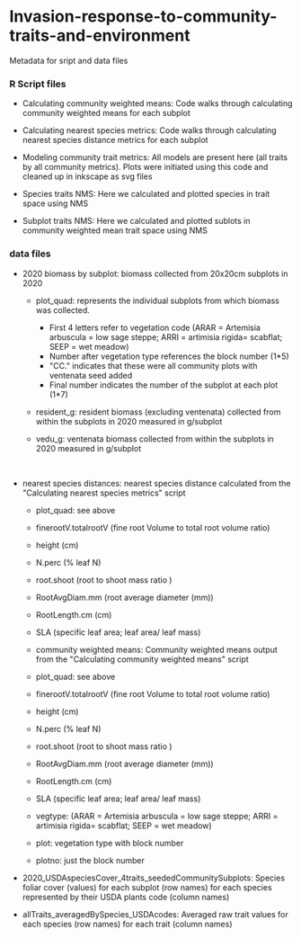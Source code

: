 # Invasion-response-to-community-traits-and-environment

Metadata for sript and data files

### R Script files

* Calculating community weighted means:
Code walks through calculating community weighted means for each subplot

* Calculating nearest species metrics:
Code walks through calculating nearest species distance metrics for each subplot

* Modeling community trait metrics:
All models are present here (all traits by all community metrics). Plots were initiated using this code and cleaned up in inkscape as svg files

* Species traits NMS:
Here we calculated and plotted species in trait space using NMS 

* Subplot traits NMS:
Here we calculated and plotted sublots in community weighted mean trait space using NMS

### data files

* 2020 biomass by subplot:
biomass collected from 20x20cm subplots in 2020

  * plot_quad: represents the individual subplots from which biomass was collected. 
    * First 4 letters refer to vegetation code (ARAR = Artemisia arbuscula = low sage steppe; ARRI = artimisia rigida= scabflat; SEEP = wet meadow)
    * Number after vegetation type references the block number (1*5)
    * "CC." indicates that these were all community plots with ventenata seed added
    * Final number indicates the number of the subplot at each plot (1*7)

  * resident_g: resident biomass (excluding ventenata) collected from within the subplots in 2020 measured in g/subplot
  * vedu_g: ventenata biomass collected from within the subplots in 2020 measured in g/subplot
  
<br/>

* nearest species distances:
nearest species distance calculated from the "Calculating nearest species metrics" script
  * plot_quad: see above
  * finerootV.totalrootV (fine root Volume to total root volume ratio)
  * height (cm)
  * N.perc (% leaf N)
  * root.shoot (root to shoot mass ratio )
  * RootAvgDiam.mm (root average diameter (mm))
  * RootLength.cm (cm)
  * SLA (specific leaf area; leaf area/ leaf mass)
  
  * community weighted means:
Community weighted means output from the "Calculating community weighted means" script
  * plot_quad: see above
  * finerootV.totalrootV (fine root Volume to total root volume ratio)
  * height (cm)
  * N.perc (% leaf N)
  * root.shoot (root to shoot mass ratio )
  * RootAvgDiam.mm (root average diameter (mm))
  * RootLength.cm (cm)
  * SLA (specific leaf area; leaf area/ leaf mass)
  * vegtype: (ARAR = Artemisia arbuscula = low sage steppe; ARRI = artimisia rigida= scabflat; SEEP = wet meadow)
  * plot: vegetation type with block number
  * plotno: just the block number

* 2020_USDAspeciesCover_4traits_seededCommunitySubplots: Species foliar cover (values) for each subplot (row names) for each species represented by their USDA plants code (column names)

* allTraits_averagedBySpecies_USDAcodes: Averaged raw trait values for each species (row names) for each trait (column names)


